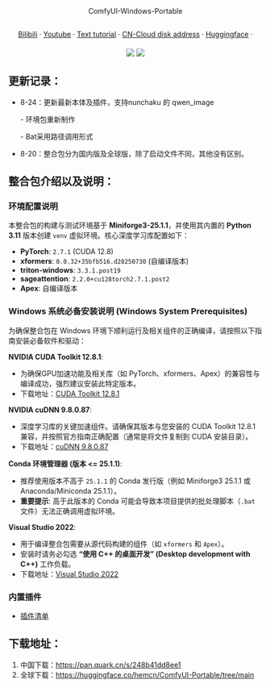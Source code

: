 <div align="center">
ComfyUI-Windows-Portable
</div>


##

<div align="center">
  <a href="https://space.bilibili.com/1313066">Bilibili</a> ·
  <a href="https://www.youtube.com/@lunare-mcn">Youtube</a> ·
  <a href="https://github.com/msola-ht/ComfyUI-Windows-Portable">Text tutorial</a> ·
  <a href="https://pan.quark.cn/s/248b41dd8ee1">CN-Cloud disk address</a> ·
  <a href="https://huggingface.co/hemcn/ComfyUI-Portable/tree/main">Huggingface</a> ·
</div>




####

<div align="center">
  <a href="./README_ZH.md"><img src="https://img.shields.io/badge/简体中文-d9d9d9"></a>
  <a href="./README.md"><img src="https://img.shields.io/badge/English-d9d9d9"></a>
</div>



##

## 更新记录：

- 8-24：更新最新本体及插件，支持nunchaku 的 qwen_image
  
  \- 环境包重新制作

  \- Bat采用路径调用形式
  
- 8-20：整合包分为国内版及全球版，除了启动文件不同，其他没有区别。

## 整合包介绍以及说明：

### 环境配置说明

本整合包的构建与测试环境基于 **Miniforge3-25.1.1**，并使用其内置的 **Python 3.11** 版本创建 `venv` 虚拟环境。核心深度学习库配置如下：

- **PyTorch**: `2.7.1` (CUDA 12.8)
- **xformers**: `0.0.32+35bfb516.d20250730` (自编译版本)
- **triton-windows**: `3.3.1.post19`
- **sageattention**: `2.2.0+cu128torch2.7.1.post2`
- **Apex**: 自编译版本

### Windows 系统必备安装说明 (Windows System Prerequisites)

为确保整合包在 Windows 环境下顺利运行及相关组件的正确编译，请按照以下指南安装必备软件和驱动：

**NVIDIA CUDA Toolkit 12.8.1**:
- 为确保GPU加速功能及相关库（如 PyTorch、xformers、Apex）的兼容性与编译成功，强烈建议安装此特定版本。
- 下载地址：[CUDA Toolkit 12.8.1](https://developer.nvidia.com/cuda-12-8-1-download-archive)

**NVIDIA cuDNN 9.8.0.87**:
- 深度学习库的关键加速组件。请确保其版本与您安装的 CUDA Toolkit 12.8.1 兼容，并按照官方指南正确配置（通常是将文件复制到 CUDA 安装目录）。
- 下载地址：[cuDNN 9.8.0.87](https://developer.nvidia.com/cudnn-9-8-0-download-archive)

**Conda 环境管理器 (版本 <= 25.1.1)**:
- 推荐使用版本不高于 `25.1.1` 的 Conda 发行版（例如 Miniforge3 25.1.1 或 Anaconda/Miniconda 25.1.1）。
- **重要提示**: 高于此版本的 Conda 可能会导致本项目提供的批处理脚本（`.bat` 文件）无法正确调用虚拟环境。

**Visual Studio 2022**:
- 用于编译整合包需要从源代码构建的组件（如 `xformers` 和 `Apex`）。
- 安装时请务必勾选 **“使用 C++ 的桌面开发” (Desktop development with C++)** 工作负载。
- 下载地址：[Visual Studio 2022](https://visualstudio.microsoft.com/zh-hans/vs)

### 内置插件

-  [插件清单](custom_nodes/zh.md) 

## 下载地址：

1. 中国下载：https://pan.quark.cn/s/248b41dd8ee1
2. 全球下载：https://huggingface.co/hemcn/ComfyUI-Portable/tree/main
